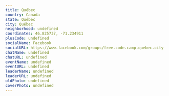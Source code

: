 ```yaml
---
title: Québec
country: Canada
state: Québec
city: Québec
neighborhood: undefined
coordinates: 46.825737, -71.234911
plusCode: undefined
socialName: Facebook
socialURL: https://www.facebook.com/groups/free.code.camp.quebec.city
chatName: undefined
chatURL: undefined
eventName: undefined
eventURL: undefined
leaderName: undefined
leaderURL: undefined
oldPhoto: undefined
coverPhoto: undefined
---
```

